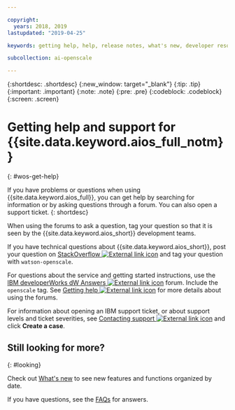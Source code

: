 ```yaml
---

copyright:
  years: 2018, 2019
lastupdated: "2019-04-25"

keywords: getting help, help, release notes, what's new, developer resources 

subcollection: ai-openscale

---
```


{:shortdesc: .shortdesc}
{:new_window: target="_blank"}
{:tip: .tip}
{:important: .important}
{:note: .note}
{:pre: .pre}
{:codeblock: .codeblock}
{:screen: .screen}

# Getting help and support for {{site.data.keyword.aios_full_notm}}
{: #wos-get-help}

If you have problems or questions when using {{site.data.keyword.aios_full}}, you can get help by searching for information or by asking questions through a forum. You can also open a support ticket.
{: shortdesc}

When using the forums to ask a question, tag your question so that it is seen by the {{site.data.keyword.aios_short}} development teams.

If you have technical questions about {{site.data.keyword.aios_short}}, post your question on [StackOverflow ![External link icon](../../icons/launch-glyph.svg "External link icon")](https://stackoverflow.com/questions/tagged/watson-openscale) and tag your question with `watson-openscale`.

For questions about the service and getting started instructions, use the [IBM developerWorks dW Answers ![External link icon](../../icons/launch-glyph.svg "External link icon")](https://developer.ibm.com/?s=openscale) forum. Include the `openscale` tag. See [Getting help ![External link icon](../../icons/launch-glyph.svg "External link icon")](https://developer.ibm.com/answers/smartspace/dw-answers-help/index.html) for more details about using the forums.

For information about opening an IBM support ticket, or about support levels and ticket severities, see [Contacting support ![External link icon](../../icons/launch-glyph.svg "External link icon")](https://cloud.ibm.com/unifiedsupport/supportcenter) and click **Create a case**.

## Still looking for more?
{: #looking}

Check out [What's new](/docs/services/ai-openscale?topic=ai-openscale-rn-relnotes) to see new features and functions organized by date.

If you have questions, see the [FAQs](/docs/services/ai-openscale?topic=ai-openscale-wos-faqs) for answers.

